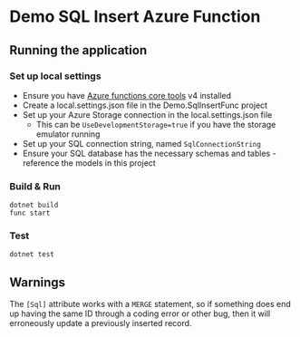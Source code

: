 ﻿# Demo SQL Insert Azure Function

## Running the application

### Set up local settings

 - Ensure you have [Azure functions core tools](https://docs.microsoft.com/en-us/azure/azure-functions/functions-run-local?tabs=v4%2Cwindows%2Ccsharp%2Cportal%2Cbash) v4 installed
 - Create a local.settings.json file in the Demo.SqlInsertFunc project
 - Set up your Azure Storage connection in the local.settings.json file
   - This can be `UseDevelopmentStorage=true` if you have the storage emulator running
 - Set up your SQL connection string, named `SqlConnectionString`
 - Ensure your SQL database has the necessary schemas and tables - reference the models in this project

### Build & Run

```[bash]
dotnet build
func start
```

### Test

```[bash]
dotnet test
```

## Warnings

The `[Sql]` attribute works with a `MERGE` statement, so if something does end up having the same ID through a coding error or other bug, then it will erroneously update a previously inserted record. 